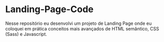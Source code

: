 # Landing-Page-Code
 Nesse repositório eu desenvolvi um projeto de Landing Page onde eu coloquei em prática conceitos mais avançados de HTML semântico, CSS (Sass) e Javascript.
